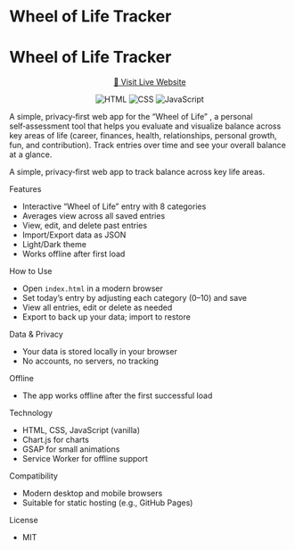 # Wheel of Life Tracker
# Wheel of Life Tracker

<p align="center">
    
  <a href="https://umertariq1.github.io/Wheel-of-Life/" target="_blank" rel="noopener noreferrer">
    🔗 Visit Live Website
  </a>
</p>

<p align="center">
  <img alt="HTML" src="https://img.shields.io/badge/HTML-E34F26?style=for-the-badge&logo=html5&logoColor=white" />
  <img alt="CSS" src="https://img.shields.io/badge/CSS-1572B6?style=for-the-badge&logo=css3&logoColor=white" />
  <img alt="JavaScript" src="https://img.shields.io/badge/JavaScript-F7DF1E?style=for-the-badge&logo=javascript&logoColor=black" />
</p>

A simple, privacy‑first web app for the “Wheel of Life” ,  a personal self‑assessment tool that helps you evaluate and visualize balance across key areas of life (career, finances, health, relationships, personal growth, fun, and contribution). Track entries over time and see your overall balance at a glance.

A simple, privacy‑first web app to track balance across key life areas.

Features
- Interactive “Wheel of Life” entry with 8 categories
- Averages view across all saved entries
- View, edit, and delete past entries
- Import/Export data as JSON
- Light/Dark theme
- Works offline after first load

How to Use
- Open `index.html` in a modern browser
- Set today’s entry by adjusting each category (0–10) and save
- View all entries, edit or delete as needed
- Export to back up your data; import to restore

Data & Privacy
- Your data is stored locally in your browser
- No accounts, no servers, no tracking

Offline
- The app works offline after the first successful load

Technology
- HTML, CSS, JavaScript (vanilla)
- Chart.js for charts
- GSAP for small animations
- Service Worker for offline support

Compatibility
- Modern desktop and mobile browsers
- Suitable for static hosting (e.g., GitHub Pages)

License
- MIT


